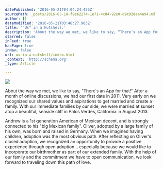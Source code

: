 ```yaml
---
datePublished: '2016-05-21T04:04:24.426Z'
sourcePath: _posts/2016-05-18-f9e62274-1e71-4c84-92e0-d9c928aa4a94.md
author: []
dateModified: '2016-05-21T03:48:27.983Z'
title: '“Us” in a Nutshell:'
description: 'About the way we met, we like to say, “There’s an App for that!” After a month of online discussions, we had our first date in 2011. Very early on we recognized our shared values and aspirations to get married and create a family. With our immediate families by our side, we were married at sunset atop a beautiful, seaside cliff in Palos Verdes, California in August 2013.'
starred: false
inFeed: true
hasPage: true
inNav: false
url: us-in-a-nutshell/index.html
_context: 'http://schema.org'
_type: Article

---
```

![](https://the-grid-user-content.s3-us-west-2.amazonaws.com/65bc5518-e6bc-4375-8ce2-ccbcb12fb346.jpg)

About the way we met, we like to say, "There's an App for that!" After a month of online discussions, we had our first date in 2011\. Very early on we recognized our shared values and aspirations to get married and create a family. With our immediate families by our side, we were married at sunset atop a beautiful, seaside cliff in Palos Verdes, California in August 2013\.

Andrew is a 1st generation American of Mexican decent, and is strongly connected to his "big Mexican family". Oliver, adopted by a large family of his own, was born and raised in Germany. When we imagined having children, adoption was the most obvious path. After reflecting on Oliver's closed adoption, we recognized an opportunity to provide a positive experience through open adoption... especially because we would like to incorporate our birthmother as part of our extended family. With the help of our family and the commitment we have to open communication, we look forward to traveling down this path of love.